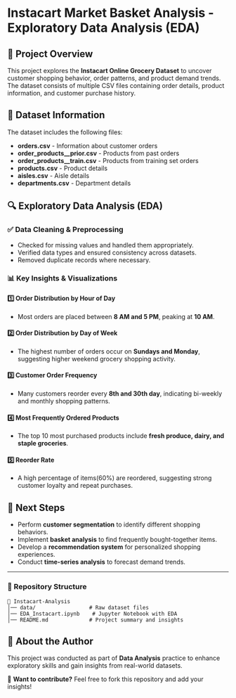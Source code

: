 # Instacart Market Basket Analysis - Exploratory Data Analysis (EDA)

## 📌 Project Overview
This project explores the **Instacart Online Grocery Dataset** to uncover customer shopping behavior, order patterns, and product demand trends. The dataset consists of multiple CSV files containing order details, product information, and customer purchase history.

## 📂 Dataset Information
The dataset includes the following files:
- **orders.csv** - Information about customer orders
- **order_products__prior.csv** - Products from past orders
- **order_products__train.csv** - Products from training set orders
- **products.csv** - Product details
- **aisles.csv** - Aisle details
- **departments.csv** - Department details

## 🔍 Exploratory Data Analysis (EDA)

### ✅ Data Cleaning & Preprocessing
- Checked for missing values and handled them appropriately.
- Verified data types and ensured consistency across datasets.
- Removed duplicate records where necessary.

### 📊 Key Insights & Visualizations
#### 1️⃣ Order Distribution by Hour of Day
- Most orders are placed between **8 AM and 5 PM**, peaking at **10 AM**.

#### 2️⃣ Order Distribution by Day of Week
- The highest number of orders occur on **Sundays and Monday**, suggesting higher weekend grocery shopping activity.

#### 3️⃣ Customer Order Frequency
- Many customers reorder every **8th and 30th day**, indicating bi-weekly and monthly shopping patterns.

#### 4️⃣ Most Frequently Ordered Products
- The top 10 most purchased products include **fresh produce, dairy, and staple groceries**.

#### 5️⃣ Reorder Rate
- A high percentage of items(60%) are reordered, suggesting strong customer loyalty and repeat purchases.

## 🚀 Next Steps
- Perform **customer segmentation** to identify different shopping behaviors.
- Implement **basket analysis** to find frequently bought-together items.
- Develop a **recommendation system** for personalized shopping experiences.
- Conduct **time-series analysis** to forecast demand trends.

---
### 📂 Repository Structure
```
📁 Instacart-Analysis
│── data/                 # Raw dataset files
│── EDA_Instacart.ipynb    # Jupyter Notebook with EDA
│── README.md             # Project summary and insights
```

## 📢 About the Author
This project was conducted as part of **Data Analysis** practice to enhance exploratory skills and gain insights from real-world datasets.

📌 **Want to contribute?** Feel free to fork this repository and add your insights!

